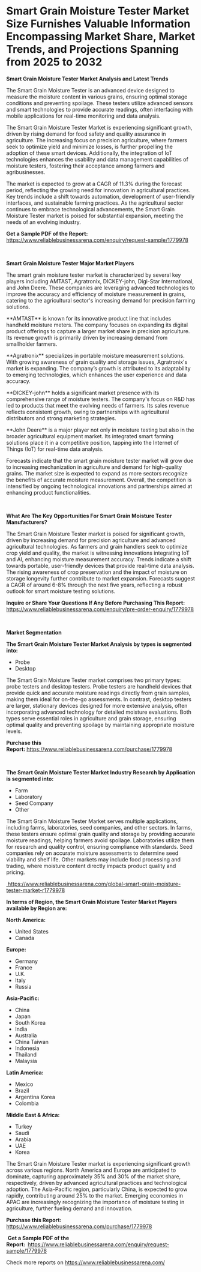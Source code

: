 <p><h1>Smart Grain Moisture Tester Market Size Furnishes Valuable Information Encompassing Market Share, Market Trends, and Projections Spanning from 2025 to 2032</h1></p><p><strong>Smart Grain Moisture Tester Market Analysis and Latest Trends</strong></p>
<p><p>The Smart Grain Moisture Tester is an advanced device designed to measure the moisture content in various grains, ensuring optimal storage conditions and preventing spoilage. These testers utilize advanced sensors and smart technologies to provide accurate readings, often interfacing with mobile applications for real-time monitoring and data analysis.</p><p>The Smart Grain Moisture Tester Market is experiencing significant growth, driven by rising demand for food safety and quality assurance in agriculture. The increasing focus on precision agriculture, where farmers seek to optimize yield and minimize losses, is further propelling the adoption of these smart devices. Additionally, the integration of IoT technologies enhances the usability and data management capabilities of moisture testers, fostering their acceptance among farmers and agribusinesses.</p><p>The market is expected to grow at a CAGR of 11.3% during the forecast period, reflecting the growing need for innovation in agricultural practices. Key trends include a shift towards automation, development of user-friendly interfaces, and sustainable farming practices. As the agricultural sector continues to embrace technological advancements, the Smart Grain Moisture Tester market is poised for substantial expansion, meeting the needs of an evolving industry.</p></p>
<p><strong>Get a Sample PDF of the Report:&nbsp;</strong> <a href="https://www.reliablebusinessarena.com/enquiry/request-sample/1779978?utm_campaign=3114&utm_medium=2&utm_source=Github&utm_content=ia&utm_term=25032025&utm_id=smart-grain-moisture-tester">https://www.reliablebusinessarena.com/enquiry/request-sample/1779978</a></p>
<p>&nbsp;</p>
<p><strong>Smart Grain Moisture Tester Major Market Players</strong></p>
<p><p>The smart grain moisture tester market is characterized by several key players including AMTAST, Agratronix, DICKEY-john, Digi-Star International, and John Deere. These companies are leveraging advanced technologies to improve the accuracy and efficiency of moisture measurement in grains, catering to the agricultural sector's increasing demand for precision farming solutions.</p><p>**AMTAST** is known for its innovative product line that includes handheld moisture meters. The company focuses on expanding its digital product offerings to capture a larger market share in precision agriculture. Its revenue growth is primarily driven by increasing demand from smallholder farmers.</p><p>**Agratronix** specializes in portable moisture measurement solutions. With growing awareness of grain quality and storage issues, Agratronix's market is expanding. The company’s growth is attributed to its adaptability to emerging technologies, which enhances the user experience and data accuracy.</p><p>**DICKEY-john** holds a significant market presence with its comprehensive range of moisture testers. The company's focus on R&D has led to products that meet the evolving needs of farmers. Its sales revenue reflects consistent growth, owing to partnerships with agricultural distributors and strong marketing strategies.</p><p>**John Deere** is a major player not only in moisture testing but also in the broader agricultural equipment market. Its integrated smart farming solutions place it in a competitive position, tapping into the Internet of Things (IoT) for real-time data analysis.</p><p>Forecasts indicate that the smart grain moisture tester market will grow due to increasing mechanization in agriculture and demand for high-quality grains. The market size is expected to expand as more sectors recognize the benefits of accurate moisture measurement. Overall, the competition is intensified by ongoing technological innovations and partnerships aimed at enhancing product functionalities.</p></p>
<p>&nbsp;</p>
<p><strong>What Are The Key Opportunities For Smart Grain Moisture Tester Manufacturers?</strong></p>
<p><p>The Smart Grain Moisture Tester market is poised for significant growth, driven by increasing demand for precision agriculture and advanced agricultural technologies. As farmers and grain handlers seek to optimize crop yield and quality, the market is witnessing innovations integrating IoT and AI, enhancing moisture measurement accuracy. Trends indicate a shift towards portable, user-friendly devices that provide real-time data analysis. The rising awareness of crop preservation and the impact of moisture on storage longevity further contribute to market expansion. Forecasts suggest a CAGR of around 6-8% through the next five years, reflecting a robust outlook for smart moisture testing solutions.</p></p>
<p><strong>Inquire or Share Your Questions If Any Before Purchasing This Report:</strong> <a href="https://www.reliablebusinessarena.com/enquiry/pre-order-enquiry/1779978?utm_campaign=3114&utm_medium=2&utm_source=Github&utm_content=ia&utm_term=25032025&utm_id=smart-grain-moisture-tester">https://www.reliablebusinessarena.com/enquiry/pre-order-enquiry/1779978</a></p>
<p>&nbsp;</p>
<p><strong>Market Segmentation</strong></p>
<p><strong>The Smart Grain Moisture Tester Market Analysis by types is segmented into:</strong></p>
<p><ul><li>Probe</li><li>Desktop</li></ul></p>
<p><p>The Smart Grain Moisture Tester market comprises two primary types: probe testers and desktop testers. Probe testers are handheld devices that provide quick and accurate moisture readings directly from grain samples, making them ideal for on-the-go assessments. In contrast, desktop testers are larger, stationary devices designed for more extensive analysis, often incorporating advanced technology for detailed moisture evaluations. Both types serve essential roles in agriculture and grain storage, ensuring optimal quality and preventing spoilage by maintaining appropriate moisture levels.</p></p>
<p><strong>Purchase this Report:&nbsp;</strong><a href="https://www.reliablebusinessarena.com/purchase/1779978?utm_campaign=3114&utm_medium=2&utm_source=Github&utm_content=ia&utm_term=25032025&utm_id=smart-grain-moisture-tester">https://www.reliablebusinessarena.com/purchase/1779978</a></p>
<p>&nbsp;</p>
<p><strong>The Smart Grain Moisture Tester Market Industry Research by Application is segmented into:</strong></p>
<p><ul><li>Farm</li><li>Laboratory</li><li>Seed Company</li><li>Other</li></ul></p>
<p><p>The Smart Grain Moisture Tester Market serves multiple applications, including farms, laboratories, seed companies, and other sectors. In farms, these testers ensure optimal grain quality and storage by providing accurate moisture readings, helping farmers avoid spoilage. Laboratories utilize them for research and quality control, ensuring compliance with standards. Seed companies rely on accurate moisture assessments to determine seed viability and shelf life. Other markets may include food processing and trading, where moisture content directly impacts product quality and pricing.</p></p>
<p><a href="https://www.reliablebusinessarena.com/global-smart-grain-moisture-tester-market-r1779978?utm_campaign=3114&utm_medium=2&utm_source=Github&utm_content=ia&utm_term=25032025&utm_id=smart-grain-moisture-tester">&nbsp;https://www.reliablebusinessarena.com/global-smart-grain-moisture-tester-market-r1779978</a></p>
<p><strong>In terms of Region, the Smart Grain Moisture Tester Market Players available by Region are:</strong></p>
<p>
    <p> <strong> North America: </strong>
        <ul>
            <li>United States</li>
            <li>Canada</li>
        </ul>
        </p> 
    <p> <strong> Europe: </strong>
        <ul>
            <li>Germany</li>
            <li>France</li>
            <li>U.K.</li>
            <li>Italy</li>
            <li>Russia</li>
        </ul>
        </p> 
    <p> <strong> Asia-Pacific: </strong>
        <ul>
            <li>China</li>
            <li>Japan</li>
            <li>South Korea</li>
            <li>India</li>
            <li>Australia</li>
            <li>China Taiwan</li>
            <li>Indonesia</li>
            <li>Thailand</li>
            <li>Malaysia</li>
        </ul>
        </p> 
    <p> <strong> Latin America: </strong>
        <ul>
            <li>Mexico</li>
            <li>Brazil</li>
            <li>Argentina Korea</li>
            <li>Colombia</li>
        </ul>
        </p> 
    <p> <strong> Middle East & Africa: </strong>
        <ul>
            <li>Turkey</li>
            <li>Saudi</li>
            <li>Arabia</li>
            <li>UAE</li>
            <li>Korea</li>
        </ul>
    </p>
    </p>
<p><p>The Smart Grain Moisture Tester market is experiencing significant growth across various regions. North America and Europe are anticipated to dominate, capturing approximately 35% and 30% of the market share, respectively, driven by advanced agricultural practices and technological adoption. The Asia-Pacific region, particularly China, is expected to grow rapidly, contributing around 25% to the market. Emerging economies in APAC are increasingly recognizing the importance of moisture testing in agriculture, further fueling demand and innovation.</p></p>
<p><strong>Purchase this Report: </strong><a href="https://www.reliablebusinessarena.com/purchase/1779978?utm_campaign=3114&utm_medium=2&utm_source=Github&utm_content=ia&utm_term=25032025&utm_id=smart-grain-moisture-tester">https://www.reliablebusinessarena.com/purchase/1779978</a></p>
<p>&nbsp;<strong>Get a Sample PDF of the Report:&nbsp;&nbsp;</strong><a href="https://www.reliablebusinessarena.com/enquiry/request-sample/1779978?utm_campaign=3114&utm_medium=2&utm_source=Github&utm_content=ia&utm_term=25032025&utm_id=smart-grain-moisture-tester">https://www.reliablebusinessarena.com/enquiry/request-sample/1779978</a></p>
<p><strong></strong></p>
<p>Check more reports on <a href="https://www.reliablebusinessarena.com/?utm_campaign=3114&utm_medium=2&utm_source=Github&utm_content=ia&utm_term=25032025&utm_id=smart-grain-moisture-tester">https://www.reliablebusinessarena.com/</a></p>